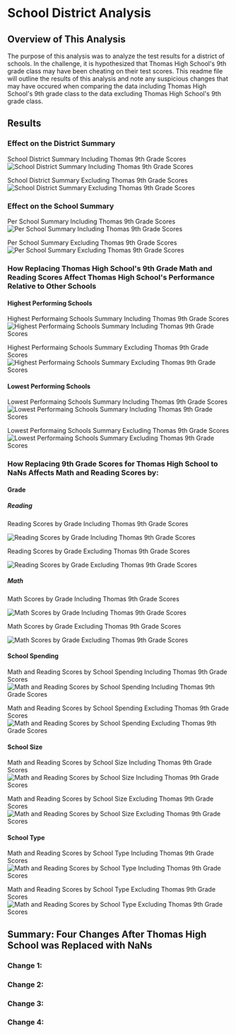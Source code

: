 # School District Analysis
## Overview of This Analysis
The purpose of this analysis was to analyze the test results for a district of schools.  In the challenge, it is hypothesized that Thomas High School's 9th grade class may have been cheating on their test scores.  This readme file will outline the results of this analysis and note any suspicious changes that may have occured when comparing the data including Thomas High School's 9th grade class to the data excluding Thomas High School's 9th grade class. 

## Results 
### Effect on the District Summary
School District Summary Including Thomas 9th Grade Scores
![School District Summary Including Thomas 9th Grade Scores](https://github.com/awar2170/School_District_Analysis/blob/main/Resources/Comparision%20Photos/District%20Summary%20Including%20Thomas%209th%20Grade.png)

School District Summary Excluding Thomas 9th Grade Scores
![School District Summary Excluding Thomas 9th Grade Scores](https://github.com/awar2170/School_District_Analysis/blob/main/Resources/Comparision%20Photos/District%20Summary%20Excluding%20Thomas%209th%20Grade.png)

### Effect on the School Summary 
Per School Summary Including Thomas 9th Grade Scores
![Per School Summary Including Thomas 9th Grade Scores](https://github.com/awar2170/School_District_Analysis/blob/main/Resources/Comparision%20Photos/Per%20School%20Summary%20Including%20Thomas.png)

Per School Summary Excluding Thomas 9th Grade Scores
![Per School Summary Excluding Thomas 9th Grade Scores](https://github.com/awar2170/School_District_Analysis/blob/main/Resources/Comparision%20Photos/Per%20School%20Summary%20Excluding%20Thomas%20High%20School%209th%20Graders.png)

### How Replacing Thomas High School's 9th Grade Math and Reading Scores Affect Thomas High School's Performance Relative to Other Schools
#### Highest Performing Schools 
Highest Performaing Schools Summary Including Thomas 9th Grade Scores
![Highest Performaing Schools Summary Including Thomas 9th Grade Scores](https://github.com/awar2170/School_District_Analysis/blob/main/Resources/Comparision%20Photos/Highest%20Performing%20Schools%2C%20Thomas%20High%20School%20including%209th%20grade.png)

Highest Performaing Schools Summary Excluding Thomas 9th Grade Scores
![Highest Performaing Schools Summary Excluding Thomas 9th Grade Scores](https://github.com/awar2170/School_District_Analysis/blob/main/Resources/Comparision%20Photos/Highest%20Performing%20Schools%2C%20Thomas%20High%20School%20excluding%209th%20grade.png)

#### Lowest Performing Schools 
Lowest Performaing Schools Summary Including Thomas 9th Grade Scores
![Lowest Performaing Schools Summary Including Thomas 9th Grade Scores](https://github.com/awar2170/School_District_Analysis/blob/main/Resources/Comparision%20Photos/Lowest%20Performing%20Schools%2C%20Thomas%20High%20School%20including%209th%20grade.png)

Lowest Performaing Schools Summary Excluding Thomas 9th Grade Scores
![Lowest Performaing Schools Summary Excluding Thomas 9th Grade Scores](https://github.com/awar2170/School_District_Analysis/blob/main/Resources/Comparision%20Photos/Lowest%20Performing%20Schools%2C%20Thomas%20High%20School%20excluding%209th%20grade.png)

### How Replacing 9th Grade Scores for Thomas High School to NaNs Affects Math and Reading Scores by: 
#### Grade 
##### Reading
Reading Scores by Grade Including Thomas 9th Grade Scores

![Reading Scores by Grade Including Thomas 9th Grade Scores](https://github.com/awar2170/School_District_Analysis/blob/main/Resources/Comparision%20Photos/Reading%20scores%20by%20grade%2C%20including%20the%209th%20grade%20Thomas.png)

Reading Scores by Grade Excluding Thomas 9th Grade Scores

![Reading Scores by Grade Excluding Thomas 9th Grade Scores](https://github.com/awar2170/School_District_Analysis/blob/main/Resources/Comparision%20Photos/Reading%20Scores%20by%20grade%2C%20excluding%20the%209th%20grade%20Thomas.png)

##### Math 
Math Scores by Grade Including Thomas 9th Grade Scores

![Math Scores by Grade Including Thomas 9th Grade Scores](https://github.com/awar2170/School_District_Analysis/blob/main/Resources/Comparision%20Photos/Math%20scores%20by%20grade%2C%20including%20the%209th%20grade%20Thomas.png)

Math Scores by Grade Excluding Thomas 9th Grade Scores

![Math Scores by Grade Excluding Thomas 9th Grade Scores](https://github.com/awar2170/School_District_Analysis/blob/main/Resources/Comparision%20Photos/Math%20Scores%20by%20grade%2C%20excluding%20the%209th%20grade%20Thomas.png)

#### School Spending 
Math and Reading Scores by School Spending Including Thomas 9th Grade Scores
![Math and Reading Scores by School Spending Including Thomas 9th Grade Scores](https://github.com/awar2170/School_District_Analysis/blob/main/Resources/Comparision%20Photos/Spending%20Summary%2C%20including%20the%209th%20grade%20Thomas.png)

Math and Reading Scores by School Spending Excluding Thomas 9th Grade Scores
![Math and Reading Scores by School Spending Excluding Thomas 9th Grade Scores](https://github.com/awar2170/School_District_Analysis/blob/main/Resources/Comparision%20Photos/Spending%20Summary%2C%20excluding%20the%209th%20grade%20Thomas.png)

#### School Size 
Math and Reading Scores by School Size Including Thomas 9th Grade Scores
![Math and Reading Scores by School Size Including Thomas 9th Grade Scores](https://github.com/awar2170/School_District_Analysis/blob/main/Resources/Comparision%20Photos/Scores%20by%20school%20size%2C%20including%20Thomas%209th%20grade.png)

Math and Reading Scores by School Size Excluding Thomas 9th Grade Scores
![Math and Reading Scores by School Size Excluding Thomas 9th Grade Scores
](https://github.com/awar2170/School_District_Analysis/blob/main/Resources/Comparision%20Photos/Scores%20by%20school%20size%2C%20excluding%20Thomas%209th%20grade.png)

#### School Type
Math and Reading Scores by School Type Including Thomas 9th Grade Scores
![Math and Reading Scores by School Type Including Thomas 9th Grade Scores](https://github.com/awar2170/School_District_Analysis/blob/main/Resources/Comparision%20Photos/Scores%20by%20School%20Type%2C%20including%20Thomas%209th%20grade.png)

Math and Reading Scores by School Type Excluding Thomas 9th Grade Scores
![Math and Reading Scores by School Type Excluding Thomas 9th Grade Scores](https://github.com/awar2170/School_District_Analysis/blob/main/Resources/Comparision%20Photos/Scores%20by%20School%20Type%2C%20excluding%20Thomas%209th%20grade.png)

## Summary: Four Changes After Thomas High School was Replaced with NaNs
### Change 1: 
### Change 2: 
### Change 3:
### Change 4: 
